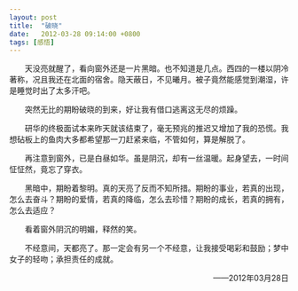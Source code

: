 ```yaml
---
layout: post
title:  "破晓"
date:   2012-03-28 09:14:00 +0800
tags: [感悟]
---
```


&emsp;&emsp;天没亮就醒了，看向窗外还是一片黑暗。也不知道是几点。西四的一楼以阴冷著称，况且我还在北面的宿舍。隐天蔽日，不见曦月。被子竟然能感觉到潮湿，许是睡觉时出了太多汗吧。

&emsp;&emsp;突然无比的期盼破晓的到来，好让我有借口逃离这无尽的烦躁。

&emsp;&emsp;研华的终极面试本来昨天就该结束了，毫无预兆的推迟又增加了我的恐慌。我想砧板上的鱼肉大多都希望那一刀赶紧来临，不管如何，算是解脱了。

&emsp;&emsp;再注意到窗外，已是白昼如华。虽是阴沉，却有一丝温暖。起身望去，一时间怔怔然，竟忘了穿衣。

&emsp;&emsp;黑暗中，期盼着黎明。真的天亮了反而不知所措。期盼的事业，若真的出现，怎么去奋斗？期盼的爱情，若真的降临，怎么去珍惜？期盼的成长，若真的拥有，怎么去适应？

&emsp;&emsp;看着窗外阴沉的明媚，释然的笑。

&emsp;&emsp;不经意间，天都亮了。那一定会有另一个不经意，让我接受喝彩和鼓励；梦中女子的轻吻；承担责任的成就。

<p align="right">——2012年03月28日</p>